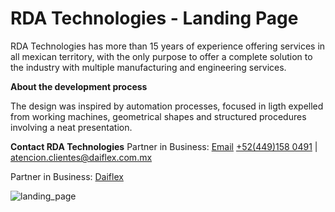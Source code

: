 # RDA Technologies - Landing Page

RDA Technologies has more than 15 years of experience offering services in all mexican territory, with the only purpose to offer a complete solution to the industry with multiple manufacturing and engineering services.

**About the development process**

The design was inspired by automation processes, focused in ligth expelled from working machines, geometrical shapes and structured procedures involving a neat presentation.

**Contact RDA Technologies**
Partner in Business: 
[Email](mailto:[atencion.clientes@daiflex.com.mx])
[+52(449)158 0491](tel:+524491580491) | [atencion.clientes@daiflex.com.mx](mailto:atencion.clientes@daiflex.com.mx)

Partner in Business: [Daiflex](https://daiflex.com.mx/)


![landing_page](Figma/landing_page.png)
